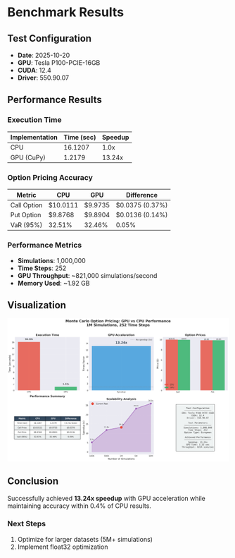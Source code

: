 # Benchmark Results

## Test Configuration
- **Date**: 	2025-10-20  
- **GPU**: 		Tesla P100-PCIE-16GB
- **CUDA**: 	12.4
- **Driver**: 	550.90.07

## Performance Results

### Execution Time
| Implementation | Time (sec) | Speedup |
|---------------|------------|----------|
| CPU           | 16.1207    | 1.0x     |
| GPU (CuPy)    | 1.2179     | 13.24x   |

### Option Pricing Accuracy
| Metric      | CPU      | GPU     | Difference      |
|-------------|----------|---------|-----------------|
| Call Option | $10.0111 | $9.9735 | $0.0375 (0.37%) |
| Put Option  | $9.8768  | $9.8904 | $0.0136 (0.14%) |
| VaR (95%)   | 32.51%   | 32.46%  | 0.05%           |

### Performance Metrics
- **Simulations**:		1,000,000
- **Time Steps**:		252
- **GPU Throughput**:	~821,000 simulations/second
- **Memory Used**: 		~1.92 GB

## Visualization

![Benchmark Results](benchmark_results.png)

## Conclusion

Successfully achieved **13.24x speedup** with GPU acceleration while maintaining accuracy within 0.4% of CPU results.

### Next Steps
1. Optimize for larger datasets (5M+ simulations)
2. Implement float32 optimization

